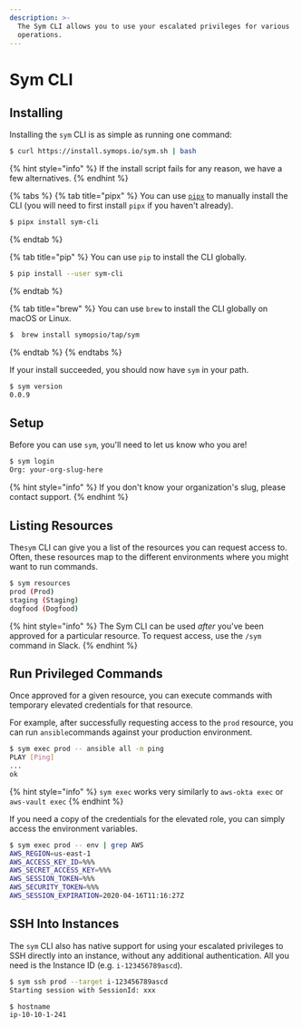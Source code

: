 ```yaml
---
description: >-
  The Sym CLI allows you to use your escalated privileges for various
  operations.
---
```


# Sym CLI

## Installing

Installing the `sym` CLI is as simple as running one command:

```bash
$ curl https://install.symops.io/sym.sh | bash
```

{% hint style="info" %}
If the install script fails for any reason, we have a few alternatives.
{% endhint %}

{% tabs %}
{% tab title="pipx" %}
You can use [`pipx`](https://pipxproject.github.io/pipx/#install-pipx) to manually install the CLI \(you will need to first install `pipx` if you haven't already\).

```bash
$ pipx install sym-cli
```
{% endtab %}

{% tab title="pip" %}
You can use `pip` to install the CLI globally.

```bash
$ pip install --user sym-cli
```
{% endtab %}

{% tab title="brew" %}
You can use `brew` to install the CLI globally on macOS or Linux.

```bash
$  brew install symopsio/tap/sym
```
{% endtab %}
{% endtabs %}

If your install succeeded, you should now have `sym` in your path.

```bash
$ sym version
0.0.9
```

## Setup

Before you can use `sym`, you'll need to let us know who you are! 

```bash
$ sym login
Org: your-org-slug-here
```

{% hint style="info" %}
If you don't know your organization's slug, please contact support.
{% endhint %}

## Listing Resources

The`sym` CLI can give you a list of the resources you can request access to. Often, these resources map to the different environments where you might want to run commands.

```bash
$ sym resources
prod (Prod)
staging (Staging)
dogfood (Dogfood)
```

{% hint style="info" %}
The Sym CLI can be used _after_ you've been approved for a particular resource. To request access, use the `/sym` command in Slack.
{% endhint %}

## Run Privileged Commands

Once approved for a given resource, you can execute commands with temporary elevated credentials for that resource.

For example, after successfully requesting access to the `prod` resource, you can run `ansible`commands against your production environment.

```bash
$ sym exec prod -- ansible all -m ping
PLAY [Ping]
...
ok
```

{% hint style="info" %}
`sym exec` works very similarly to `aws-okta exec` or `aws-vault exec`
{% endhint %}

If you need a copy of the credentials for the elevated role, you can simply access the environment variables.

```bash
$ sym exec prod -- env | grep AWS
AWS_REGION=us-east-1
AWS_ACCESS_KEY_ID=%%%
AWS_SECRET_ACCESS_KEY=%%%
AWS_SESSION_TOKEN=%%%
AWS_SECURITY_TOKEN=%%%
AWS_SESSION_EXPIRATION=2020-04-16T11:16:27Z
```

## SSH Into Instances

The `sym` CLI also has native support for using your escalated privileges to SSH directly into an instance, without any additional authentication. All you need is the Instance ID \(e.g. `i-123456789ascd`\).

```bash
$ sym ssh prod --target i-123456789ascd
Starting session with SessionId: xxx

$ hostname
ip-10-10-1-241
```


